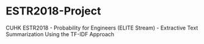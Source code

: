 # ESTR2018-Project
CUHK ESTR2018 - Probability for Engineers (ELITE Stream) - Extractive Text Summarization Using the TF-IDF Approach
